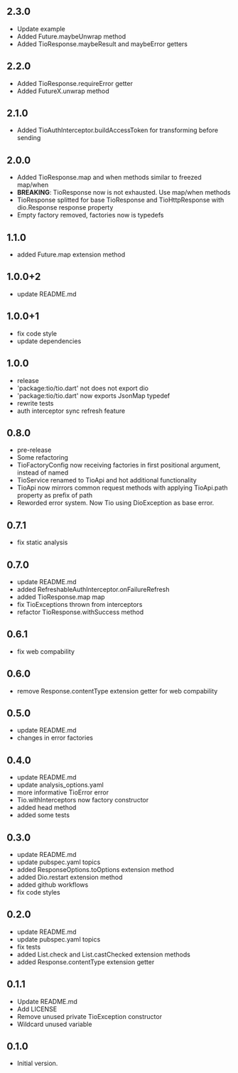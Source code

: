 ## 2.3.0
- Update example
- Added Future.maybeUnwrap method
- Added TioResponse.maybeResult and maybeError getters

## 2.2.0
- Added TioResponse.requireError getter
- Added FutureX.unwrap method

## 2.1.0
- Added TioAuthInterceptor.buildAccessToken for transforming before sending

## 2.0.0
- Added TioResponse.map and when methods similar to freezed map/when
- **BREAKING**: TioResponse now is not exhausted. Use map/when methods
- TioResponse splitted for base TioResponse and TioHttpResponse with dio.Response response property
- Empty factory removed, factories now is typedefs

## 1.1.0
- added Future<TioResponse>.map extension method

## 1.0.0+2
- update README.md

## 1.0.0+1
- fix code style
- update dependencies

## 1.0.0
- release
- 'package:tio/tio.dart' not does not export dio
- 'package:tio/tio.dart' now exports JsonMap typedef
- rewrite tests
- auth interceptor sync refresh feature

## 0.8.0
- pre-release
- Some refactoring
- TioFactoryConfig now receiving factories in first positional argument, instead of named
- TioService renamed to TioApi and hot additional functionality
- TioApi now mirrors common request methods with applying TioApi.path property as prefix of path
- Reworded error system. Now Tio using DioException as base error.

## 0.7.1
- fix static analysis

## 0.7.0
- update README.md
- added RefreshableAuthInterceptor.onFailureRefresh
- added TioResponse.map map
- fix TioExceptions thrown from interceptors
- refactor TioResponse.withSuccess method

## 0.6.1
- fix web compability

## 0.6.0
- remove Response.contentType extension getter for web compability

## 0.5.0
- update README.md
- changes in error factories

## 0.4.0
- update README.md
- update analysis_options.yaml
- more informative TioError error
- Tio.withInterceptors now factory constructor
- added head method
- added some tests

## 0.3.0
- update README.md
- update pubspec.yaml topics
- added ResponseOptions.toOptions extension method
- added Dio.restart extension method
- added github workflows
- fix code styles

## 0.2.0
- update README.md
- update pubspec.yaml topics
- fix tests
- added List.check<T> and List.castChecked<T> extension methods
- added Response.contentType extension getter

## 0.1.1
- Update README.md
- Add LICENSE
- Remove unused private TioException constructor
- Wildcard unused variable

## 0.1.0
- Initial version.
